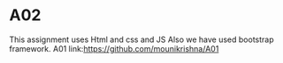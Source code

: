 # A02
This assignment uses Html and css and JS
Also we have used bootstrap framework.
A01 link:https://github.com/mounikrishna/A01